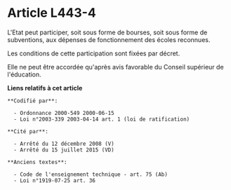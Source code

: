 # Article L443-4

L'Etat peut participer, soit sous forme de bourses, soit sous forme de subventions, aux dépenses de fonctionnement des écoles
reconnues.

Les conditions de cette participation sont fixées par décret.

Elle ne peut être accordée qu'après avis favorable du Conseil supérieur de l'éducation.

**Liens relatifs à cet article**

	**Codifié par**:

	  - Ordonnance 2000-549 2000-06-15
	  - Loi n°2003-339 2003-04-14 art. 1 (loi de ratification)

	**Cité par**:

	  - Arrêté du 12 décembre 2008 (V)
	  - Arrêté du 15 juillet 2015 (VD)

	**Anciens textes**:

	  - Code de l'enseignement technique - art. 75 (Ab)
	  - Loi n°1919-07-25 art. 36
